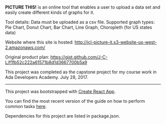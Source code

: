 

__PICTURE THIS!__ is an online tool that enables a user to upload a data set and easily create different kinds of graphs for it.

Tool details:
Data must be uploaded as a csv file.
Supported graph types: Pie Chart, Donut Chart, Bar Chart, Line Graph, Choropleth (for US states data)

Website where this site is hosted:
http://jcl-picture-it.s3-website-us-west-2.amazonaws.com/

Original product plan: https://gist.github.com/J-C-L/f1fb52c222a61571b8d1d3667700b5a9

This project was completed as the capstone project for my course work in Ada Developers Academy. July 28, 2017.

--------------------------------------------------------

This project was bootstrapped with [Create React App](https://github.com/facebookincubator/create-react-app).

You can find the most recent version of the guide on how to perform common tasks [here](https://github.com/facebookincubator/create-react-app/blob/master/packages/react-scripts/template/README.md).

Dependencies for this project are listed in package.json.
